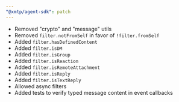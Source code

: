 ```yaml
---
"@xmtp/agent-sdk": patch
---
```


- Removed "crypto" and "message" utils
- Removed `filter.notFromSelf` in favor of `!filter.fromSelf`
- Added `filter.hasDefinedContent`
- Added `filter.isDM`
- Added `filter.isGroup`
- Added `filter.isReaction`
- Added `filter.isRemoteAttachment`
- Added `filter.isReply`
- Added `filter.isTextReply`
- Allowed async filters
- Added tests to verify typed message content in event callbacks
